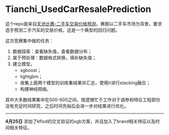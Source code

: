 # Tianchi_UsedCarResalePrediction

这个repo是来自[天池比赛-二手车交易价格预测](https://tianchi.aliyun.com/competition/entrance/231784/introduction)。赛题以二手车市场为背景，要求选手预测二手汽车的交易价格，这是一个典型的回归问题。


这次竞赛集中做的任务：
1. 数据探索：查看缺失值，查看数据分布；
2. 属于预处理：数据格式转换，填补缺失值；
3. 建立模型。
    - xgboost；
    - lightgbm；
    - 收集上面两个模型的训练集结果并汇总，使用lr进行stacking融合；
    - 构建神经网络。

其中大多数结果集中在500-600之间，很遗憾忙于工作对于调参和特征工程部份没有充足时间研究，之后时间充裕后会进一步对结果进行优化。


----
**4月25日**
添加了kflod的交叉验证的xgb方案，并且加入了brand相关特征以及时间相关特征。
